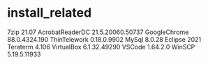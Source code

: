# install_related


7zip
	21.07
AcrobatReaderDC
	21.5.20060.50737
GoogleChrome
	88.0.4324.190
ThinTelework
	0.18.0.9902
MySql
	8.0.28
Eclipse
	2021
Teraterm
	4.106
VirtualBox
	6.1.32.49290
VSCode
	1.64.2.0
WinSCP
	5.19.5.11933
